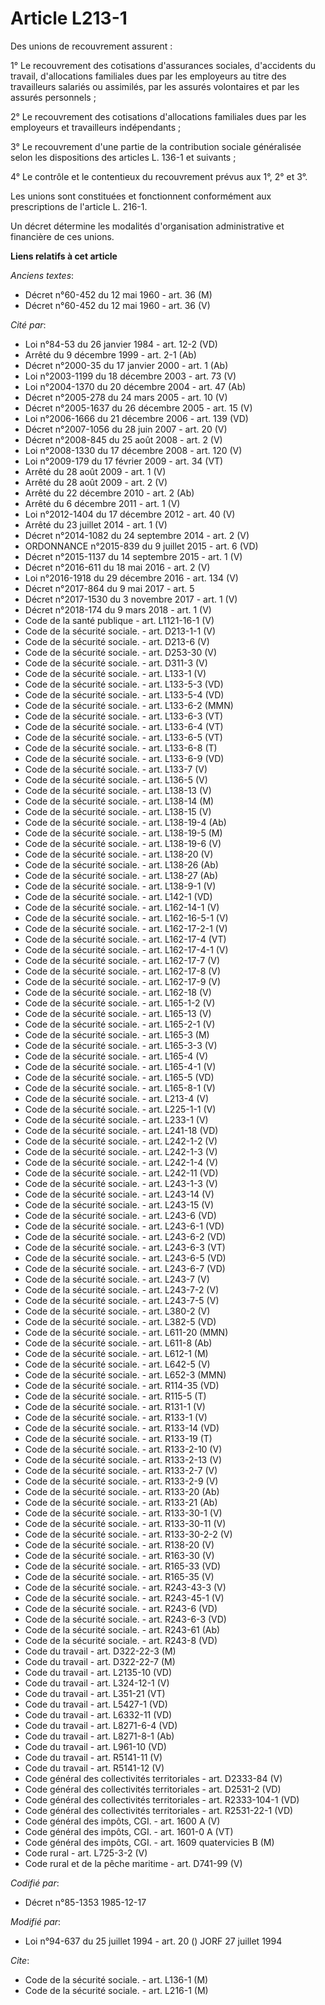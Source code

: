 # Article L213-1

Des unions de recouvrement assurent :

1° Le recouvrement des cotisations d'assurances sociales, d'accidents du travail, d'allocations familiales dues par les
employeurs au titre des travailleurs salariés ou assimilés, par les assurés volontaires et par les assurés personnels ;

2° Le recouvrement des cotisations d'allocations familiales dues par les employeurs et travailleurs indépendants ;

3° Le recouvrement d'une partie de la contribution sociale généralisée selon les dispositions des articles L. 136-1 et
suivants ;

4° Le contrôle et le contentieux du recouvrement prévus aux 1°, 2° et 3°.

Les unions sont constituées et fonctionnent conformément aux prescriptions de l'article L. 216-1.

Un décret détermine les modalités d'organisation administrative et financière de ces unions.

**Liens relatifs à cet article**

_Anciens textes_:

  - Décret n°60-452 du 12 mai 1960 - art. 36 (M)
  - Décret n°60-452 du 12 mai 1960 - art. 36 (V)

_Cité par_:

  - Loi n°84-53 du 26 janvier 1984 - art. 12-2 (VD)
  - Arrêté du 9 décembre 1999 - art. 2-1 (Ab)
  - Décret n°2000-35 du 17 janvier 2000 - art. 1 (Ab)
  - Loi n°2003-1199 du 18 décembre 2003 - art. 73 (V)
  - Loi n°2004-1370 du 20 décembre 2004 - art. 47 (Ab)
  - Décret n°2005-278 du 24 mars 2005 - art. 10 (V)
  - Décret n°2005-1637 du 26 décembre 2005 - art. 15 (V)
  - Loi n°2006-1666 du 21 décembre 2006 - art. 139 (VD)
  - Décret n°2007-1056 du 28 juin 2007 - art. 20 (V)
  - Décret n°2008-845 du 25 août 2008 - art. 2 (V)
  - Loi n°2008-1330 du 17 décembre 2008 - art. 120 (V)
  - Loi n°2009-179 du 17 février 2009 - art. 34 (VT)
  - Arrêté du 28 août 2009 - art. 1 (V)
  - Arrêté du 28 août 2009 - art. 2 (V)
  - Arrêté du 22 décembre 2010 - art. 2 (Ab)
  - Arrêté du 6 décembre 2011 - art. 1 (V)
  - Loi n°2012-1404 du 17 décembre 2012 - art. 40 (V)
  - Arrêté du 23 juillet 2014 - art. 1 (V)
  - Décret n°2014-1082 du 24 septembre 2014 - art. 2 (V)
  - ORDONNANCE n°2015-839 du 9 juillet 2015 - art. 6 (VD)
  - Décret n°2015-1137 du 14 septembre 2015 - art. 1 (V)
  - Décret n°2016-611 du 18 mai 2016 - art. 2 (V)
  - Loi n°2016-1918 du 29 décembre 2016 - art. 134 (V)
  - Décret n°2017-864 du 9 mai 2017 - art. 5
  - Décret n°2017-1530 du 3 novembre 2017 - art. 1 (V)
  - Décret n°2018-174 du 9 mars 2018 - art. 1 (V)
  - Code de la santé publique - art. L1121-16-1 (V)
  - Code de la sécurité sociale. - art. D213-1-1 (V)
  - Code de la sécurité sociale. - art. D213-6 (V)
  - Code de la sécurité sociale. - art. D253-30 (V)
  - Code de la sécurité sociale. - art. D311-3 (V)
  - Code de la sécurité sociale. - art. L133-1 (V)
  - Code de la sécurité sociale. - art. L133-5-3 (VD)
  - Code de la sécurité sociale. - art. L133-5-4 (VD)
  - Code de la sécurité sociale. - art. L133-6-2 (MMN)
  - Code de la sécurité sociale. - art. L133-6-3 (VT)
  - Code de la sécurité sociale. - art. L133-6-4 (VT)
  - Code de la sécurité sociale. - art. L133-6-5 (VT)
  - Code de la sécurité sociale. - art. L133-6-8 (T)
  - Code de la sécurité sociale. - art. L133-6-9 (VD)
  - Code de la sécurité sociale. - art. L133-7 (V)
  - Code de la sécurité sociale. - art. L136-5 (V)
  - Code de la sécurité sociale. - art. L138-13 (V)
  - Code de la sécurité sociale. - art. L138-14 (M)
  - Code de la sécurité sociale. - art. L138-15 (V)
  - Code de la sécurité sociale. - art. L138-19-4 (Ab)
  - Code de la sécurité sociale. - art. L138-19-5 (M)
  - Code de la sécurité sociale. - art. L138-19-6 (V)
  - Code de la sécurité sociale. - art. L138-20 (V)
  - Code de la sécurité sociale. - art. L138-26 (Ab)
  - Code de la sécurité sociale. - art. L138-27 (Ab)
  - Code de la sécurité sociale. - art. L138-9-1 (V)
  - Code de la sécurité sociale. - art. L142-1 (VD)
  - Code de la sécurité sociale. - art. L162-14-1 (V)
  - Code de la sécurité sociale. - art. L162-16-5-1 (V)
  - Code de la sécurité sociale. - art. L162-17-2-1 (V)
  - Code de la sécurité sociale. - art. L162-17-4 (VT)
  - Code de la sécurité sociale. - art. L162-17-4-1 (V)
  - Code de la sécurité sociale. - art. L162-17-7 (V)
  - Code de la sécurité sociale. - art. L162-17-8 (V)
  - Code de la sécurité sociale. - art. L162-17-9 (V)
  - Code de la sécurité sociale. - art. L162-18 (V)
  - Code de la sécurité sociale. - art. L165-1-2 (V)
  - Code de la sécurité sociale. - art. L165-13 (V)
  - Code de la sécurité sociale. - art. L165-2-1 (V)
  - Code de la sécurité sociale. - art. L165-3 (M)
  - Code de la sécurité sociale. - art. L165-3-3 (V)
  - Code de la sécurité sociale. - art. L165-4 (V)
  - Code de la sécurité sociale. - art. L165-4-1 (V)
  - Code de la sécurité sociale. - art. L165-5 (VD)
  - Code de la sécurité sociale. - art. L165-8-1 (V)
  - Code de la sécurité sociale. - art. L213-4 (V)
  - Code de la sécurité sociale. - art. L225-1-1 (V)
  - Code de la sécurité sociale. - art. L233-1 (V)
  - Code de la sécurité sociale. - art. L241-18 (VD)
  - Code de la sécurité sociale. - art. L242-1-2 (V)
  - Code de la sécurité sociale. - art. L242-1-3 (V)
  - Code de la sécurité sociale. - art. L242-1-4 (V)
  - Code de la sécurité sociale. - art. L242-11 (VD)
  - Code de la sécurité sociale. - art. L243-1-3 (V)
  - Code de la sécurité sociale. - art. L243-14 (V)
  - Code de la sécurité sociale. - art. L243-15 (V)
  - Code de la sécurité sociale. - art. L243-6 (VD)
  - Code de la sécurité sociale. - art. L243-6-1 (VD)
  - Code de la sécurité sociale. - art. L243-6-2 (VD)
  - Code de la sécurité sociale. - art. L243-6-3 (VT)
  - Code de la sécurité sociale. - art. L243-6-5 (VD)
  - Code de la sécurité sociale. - art. L243-6-7 (VD)
  - Code de la sécurité sociale. - art. L243-7 (V)
  - Code de la sécurité sociale. - art. L243-7-2 (V)
  - Code de la sécurité sociale. - art. L243-7-5 (V)
  - Code de la sécurité sociale. - art. L380-2 (V)
  - Code de la sécurité sociale. - art. L382-5 (VD)
  - Code de la sécurité sociale. - art. L611-20 (MMN)
  - Code de la sécurité sociale. - art. L611-8 (Ab)
  - Code de la sécurité sociale. - art. L612-1 (M)
  - Code de la sécurité sociale. - art. L642-5 (V)
  - Code de la sécurité sociale. - art. L652-3 (MMN)
  - Code de la sécurité sociale. - art. R114-35 (VD)
  - Code de la sécurité sociale. - art. R115-5 (T)
  - Code de la sécurité sociale. - art. R131-1 (V)
  - Code de la sécurité sociale. - art. R133-1 (V)
  - Code de la sécurité sociale. - art. R133-14 (VD)
  - Code de la sécurité sociale. - art. R133-19 (T)
  - Code de la sécurité sociale. - art. R133-2-10 (V)
  - Code de la sécurité sociale. - art. R133-2-13 (V)
  - Code de la sécurité sociale. - art. R133-2-7 (V)
  - Code de la sécurité sociale. - art. R133-2-9 (V)
  - Code de la sécurité sociale. - art. R133-20 (Ab)
  - Code de la sécurité sociale. - art. R133-21 (Ab)
  - Code de la sécurité sociale. - art. R133-30-1 (V)
  - Code de la sécurité sociale. - art. R133-30-11 (V)
  - Code de la sécurité sociale. - art. R133-30-2-2 (V)
  - Code de la sécurité sociale. - art. R138-20 (V)
  - Code de la sécurité sociale. - art. R163-30 (V)
  - Code de la sécurité sociale. - art. R165-33 (VD)
  - Code de la sécurité sociale. - art. R165-35 (V)
  - Code de la sécurité sociale. - art. R243-43-3 (V)
  - Code de la sécurité sociale. - art. R243-45-1 (V)
  - Code de la sécurité sociale. - art. R243-6 (VD)
  - Code de la sécurité sociale. - art. R243-6-3 (VD)
  - Code de la sécurité sociale. - art. R243-61 (Ab)
  - Code de la sécurité sociale. - art. R243-8 (VD)
  - Code du travail - art. D322-22-3 (M)
  - Code du travail - art. D322-22-7 (M)
  - Code du travail - art. L2135-10 (VD)
  - Code du travail - art. L324-12-1 (V)
  - Code du travail - art. L351-21 (VT)
  - Code du travail - art. L5427-1 (VD)
  - Code du travail - art. L6332-11 (VD)
  - Code du travail - art. L8271-6-4 (VD)
  - Code du travail - art. L8271-8-1 (Ab)
  - Code du travail - art. L961-10 (VD)
  - Code du travail - art. R5141-11 (V)
  - Code du travail - art. R5141-12 (V)
  - Code général des collectivités territoriales - art. D2333-84 (V)
  - Code général des collectivités territoriales - art. D2531-2 (VD)
  - Code général des collectivités territoriales - art. R2333-104-1 (VD)
  - Code général des collectivités territoriales - art. R2531-22-1 (VD)
  - Code général des impôts, CGI. - art. 1600 A (V)
  - Code général des impôts, CGI. - art. 1601-0 A (VT)
  - Code général des impôts, CGI. - art. 1609 quatervicies B (M)
  - Code rural - art. L725-3-2 (V)
  - Code rural et de la pêche maritime - art. D741-99 (V)

_Codifié par_:

  - Décret n°85-1353 1985-12-17

_Modifié par_:

  - Loi n°94-637 du 25 juillet 1994 - art. 20 () JORF 27 juillet 1994

_Cite_:

  - Code de la sécurité sociale. - art. L136-1 (M)
  - Code de la sécurité sociale. - art. L216-1 (M)
